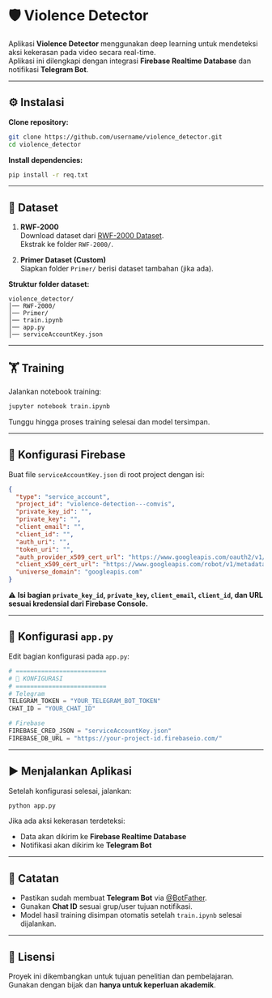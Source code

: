 # 🛡️ Violence Detector

Aplikasi **Violence Detector** menggunakan deep learning untuk mendeteksi aksi kekerasan pada video secara real-time.  
Aplikasi ini dilengkapi dengan integrasi **Firebase Realtime Database** dan notifikasi **Telegram Bot**.

---

## ⚙️ Instalasi

**Clone repository:**
```bash
git clone https://github.com/username/violence_detector.git
cd violence_detector
```

**Install dependencies:**
```bash
pip install -r req.txt
```

---

## 📂 Dataset

1. **RWF-2000**  
   Download dataset dari [RWF-2000 Dataset](https://github.com/mchengny/RWF2000-Video-Database).  
   Ekstrak ke folder `RWF-2000/`.

2. **Primer Dataset (Custom)**  
   Siapkan folder `Primer/` berisi dataset tambahan (jika ada).

**Struktur folder dataset:**
```
violence_detector/
│── RWF-2000/
│── Primer/
│── train.ipynb
│── app.py
│── serviceAccountKey.json
```

---

## 🏋️ Training

Jalankan notebook training:
```bash
jupyter notebook train.ipynb
```

Tunggu hingga proses training selesai dan model tersimpan.

---

## 🔑 Konfigurasi Firebase

Buat file `serviceAccountKey.json` di root project dengan isi:

```json
{
  "type": "service_account",
  "project_id": "violence-detection---comvis",
  "private_key_id": "",
  "private_key": "",
  "client_email": "",
  "client_id": "",
  "auth_uri": "",
  "token_uri": "",
  "auth_provider_x509_cert_url": "https://www.googleapis.com/oauth2/v1/certs",
  "client_x509_cert_url": "https://www.googleapis.com/robot/v1/metadata/x509/firebase-adminsdk-fbsvc%40violence-detection---comvis.iam.gserviceaccount.com",
  "universe_domain": "googleapis.com"
}
```

⚠️ **Isi bagian `private_key_id`, `private_key`, `client_email`, `client_id`, dan URL sesuai kredensial dari Firebase Console.**

---

## 📝 Konfigurasi `app.py`

Edit bagian konfigurasi pada `app.py`:

```python
# =========================
# 🔧 KONFIGURASI
# =========================
# Telegram
TELEGRAM_TOKEN = "YOUR_TELEGRAM_BOT_TOKEN"
CHAT_ID = "YOUR_CHAT_ID"

# Firebase
FIREBASE_CRED_JSON = "serviceAccountKey.json"
FIREBASE_DB_URL = "https://your-project-id.firebaseio.com/"
```

---

## ▶️ Menjalankan Aplikasi

Setelah konfigurasi selesai, jalankan:

```bash
python app.py
```

Jika ada aksi kekerasan terdeteksi:
- Data akan dikirim ke **Firebase Realtime Database**
- Notifikasi akan dikirim ke **Telegram Bot**

---

## 📌 Catatan
- Pastikan sudah membuat **Telegram Bot** via [@BotFather](https://t.me/BotFather).
- Gunakan **Chat ID** sesuai grup/user tujuan notifikasi.
- Model hasil training disimpan otomatis setelah `train.ipynb` selesai dijalankan.

---

## 📜 Lisensi
Proyek ini dikembangkan untuk tujuan penelitian dan pembelajaran.  
Gunakan dengan bijak dan **hanya untuk keperluan akademik**.
